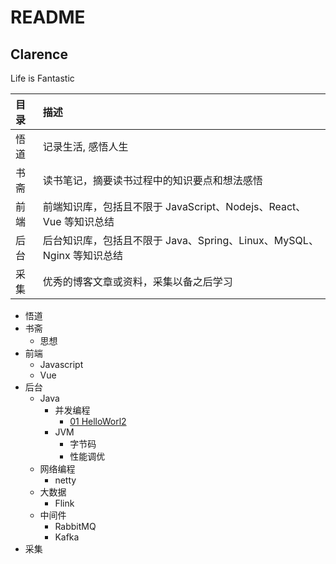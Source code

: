 # README

## Clarence

Life is Fantastic

| 目录 | 描述                                                              |
| :--- | :-----------------------------------------------------------     |
| 悟道 | 记录生活, 感悟人生                                                 |
| 书斋 | 读书笔记，摘要读书过程中的知识要点和想法感悟                          |
| 前端 | 前端知识库，包括且不限于 JavaScript、Nodejs、React、Vue 等知识总结    |
| 后台 | 后台知识库，包括且不限于 Java、Spring、Linux、MySQL、Nginx 等知识总结 |
| 采集 | 优秀的博客文章或资料，采集以备之后学习                                |

- 悟道
- 书斋
  - 思想
- 前端
  - Javascript
  - Vue
- 后台
  - Java
    - 并发编程
        - [01 HelloWorl2](后台/Java/HelloWorld.md)
    - JVM
      - 字节码
      - 性能调优
  - 网络编程
    - netty
  - 大数据
    - Flink
  - 中间件
    - RabbitMQ
    - Kafka
- 采集